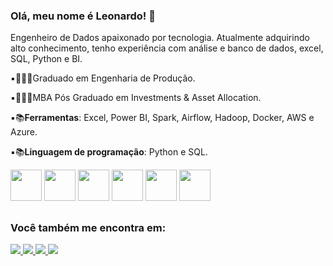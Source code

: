 ### Olá, meu nome é Leonardo! 👋
Engenheiro de Dados apaixonado por tecnologia. Atualmente adquirindo alto conhecimento, tenho experiência com análise e banco de dados, excel, SQL, Python e BI. 

▪️👨🏻‍🎓Graduado em Engenharia de Produção.

▪️👨🏻‍🎓MBA Pós Graduado em Investments & Asset Allocation.

▪️📚**Ferramentas**: Excel, Power BI, Spark, Airflow, Hadoop, Docker, AWS e Azure.

▪️📚**Linguagem de programação**: Python e SQL.

<div style="display: inline"> 
  <img width='50' height='50' src="https://cdn.jsdelivr.net/gh/devicons/devicon@latest/icons/python/python-original.svg" />
  <img width='50' height='50' src="https://cdn.jsdelivr.net/gh/devicons/devicon@latest/icons/azuresqldatabase/azuresqldatabase-original.svg" />
  <img width='50' height='50' src="https://cdn.jsdelivr.net/gh/devicons/devicon@latest/icons/docker/docker-original-wordmark.svg" />
  <img width='50' height='50' src="https://cdn.jsdelivr.net/gh/devicons/devicon@latest/icons/apacheairflow/apacheairflow-original-wordmark.svg" />
  <img width='50' height='50' src="https://cdn.jsdelivr.net/gh/devicons/devicon@latest/icons/hadoop/hadoop-original-wordmark.svg" /> 
  <img width='50' height='50' src="https://cdn.jsdelivr.net/gh/devicons/devicon@latest/icons/amazonwebservices/amazonwebservices-plain-wordmark.svg" />
</div> 

##
### Você também me encontra em:
<a href="https://www.linkedin.com/in/leomarinoo/"> 
  <img src="https://img.shields.io/badge/linkedin-%230077B5.svg?style=for-the-badge&logo=linkedin&logoColor=white" />
</a> 

<a href="http://www.youtube.com/@leonardomarino930">
  <img src="https://img.shields.io/badge/YouTube-%23FF0000.svg?style=for-the-badge&logo=YouTube&logoColor=white" />
</a> 

<a href="https://api.whatsapp.com/send/?phone=5511953182447&text&type=phone_number&app_absent=0" /> 
  <img src="https://img.shields.io/badge/WhatsApp-25D366?style=for-the-badge&logo=whatsapp&logoColor=white" />
</a> 

<a href="https://discord.gg/kBVsG5we"> 
  <img src="https://img.shields.io/badge/Discord-%235865F2.svg?style=for-the-badge&logo=discord&logoColor=white" /> 
</a> 
